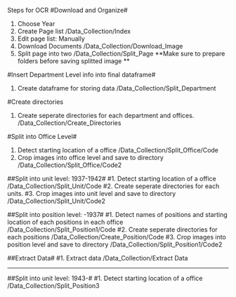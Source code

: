Steps for OCR
#Download and Organize#
1. Choose Year
2. Create Page list /Data_Collection/Index
3. Edit page list: Manually
4. Download Documents /Data_Collection/Download_Image
5. Split page into two /Data_Collection/Split_Page
**Make sure to prepare folders before saving splitted image **

#Insert Department Level info into final dataframe#
1. Create dataframe for storing data /Data_Collection/Split_Department

#Create directories
1. Create seperate directories for each department and offices.
/Data_Collection/Create_Directories

#Split into Office Level#
1. Detect starting location of a office /Data_Collection/Split_Office/Code
2. Crop images into office level and save to directory /Data_Collection/Split_Office/Code2

##Split into unit level: 1937-1942#
#1. Detect starting location of a office /Data_Collection/Split_Unit/Code
#2. Create seperate directories for each units.
#3. Crop images into unit level and save to directory /Data_Collection/Split_Unit/Code2

##Split into position level: -1937#
#1. Detect names of positions and starting location of each positions in each office /Data_Collection/Split_Position1/Code
#2. Create seperate directories for each positions /Data_Collection/Create_Position/Code
#3. Crop images into position level and save to directory  /Data_Collection/Split_Position1/Code2

##Extract Data#
#1. Extract data /Data_Collection/Extract Data

-----------------------------------------------------------------------
##Split into unit level: 1943-#
#1. Detect starting location of a office /Data_Collection/Split_Position3
#
